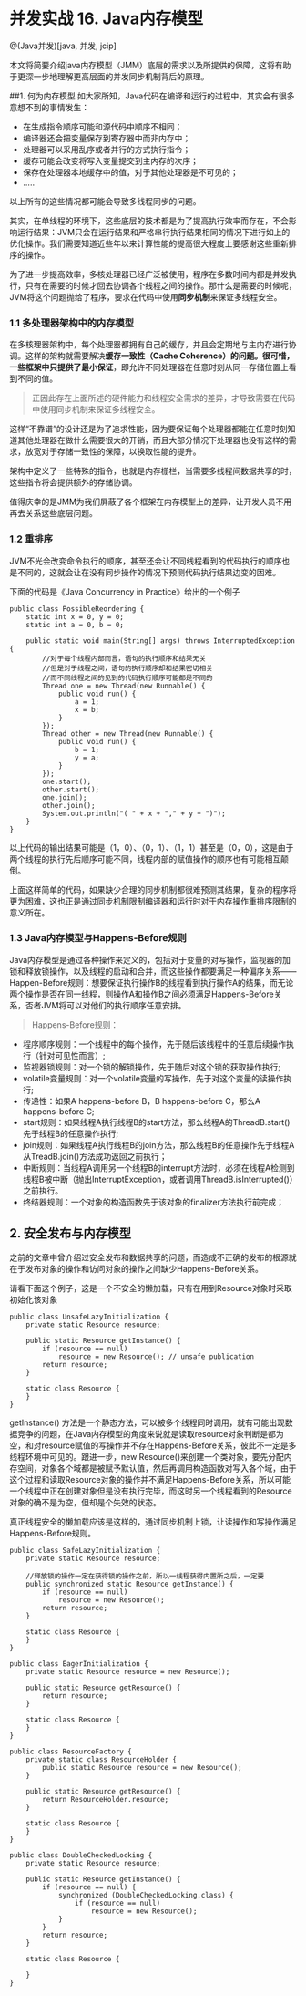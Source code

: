 # 并发实战 16. Java内存模型
@(Java并发)[java, 并发, jcip]


本文将简要介绍java内存模型（JMM）底层的需求以及所提供的保障，这将有助于更深一步地理解更高层面的并发同步机制背后的原理。

##1. 何为内存模型
如大家所知，Java代码在编译和运行的过程中，其实会有很多意想不到的事情发生：
- 在生成指令顺序可能和源代码中顺序不相同；
- 编译器还会把变量保存到寄存器中而非内存中；
- 处理器可以采用乱序或者并行的方式执行指令；
- 缓存可能会改变将写入变量提交到主内存的次序；
- 保存在处理器本地缓存中的值，对于其他处理器是不可见的；
- .....

以上所有的这些情况都可能会导致多线程同步的问题。

其实，在单线程的环境下，这些底层的技术都是为了提高执行效率而存在，不会影响运行结果：JVM只会在运行结果和严格串行执行结果相同的情况下进行如上的优化操作。我们需要知道近些年以来计算性能的提高很大程度上要感谢这些重新排序的操作。

为了进一步提高效率，多核处理器已经广泛被使用，程序在多数时间内都是并发执行，只有在需要的时候才回去协调各个线程之间的操作。那什么是需要的时候呢，JVM将这个问题抛给了程序，要求在代码中使用**同步机制**来保证多线程安全。

### 1.1 多处理器架构中的内存模型

在多核理器架构中，每个处理器都拥有自己的缓存，并且会定期地与主内存进行协调。这样的架构就需要解决**缓存一致性（Cache Coherence）**的问题。很可惜，一些框架中只提供了**最小保证**，即允许不同处理器在任意时刻从同一存储位置上看到不同的值。

>正因此存在上面所述的硬件能力和线程安全需求的差异，才导致需要在代码中使用同步机制来保证多线程安全。

这样“不靠谱”的设计还是为了追求性能，因为要保证每个处理器都能在任意时刻知道其他处理器在做什么需要很大的开销，而且大部分情况下处理器也没有这样的需求，放宽对于存储一致性的保障，以换取性能的提升。

架构中定义了一些特殊的指令，也就是内存栅栏，当需要多线程间数据共享的时，这些指令将会提供额外的存储协调。

值得庆幸的是JMM为我们屏蔽了各个框架在内存模型上的差异，让开发人员不用再去关系这些底层问题。

### 1.2 重排序

JVM不光会改变命令执行的顺序，甚至还会让不同线程看到的代码执行的顺序也是不同的，这就会让在没有同步操作的情况下预测代码执行结果边变的困难。

下面的代码是《Java Concurrency in Practice》给出的一个例子
```
public class PossibleReordering {
    static int x = 0, y = 0;
    static int a = 0, b = 0;

    public static void main(String[] args) throws InterruptedException {
        //对于每个线程内部而言，语句的执行顺序和结果无关
        //但是对于线程之间，语句的执行顺序却和结果密切相关
        //而不同线程之间的见到的代码执行顺序可能都是不同的
        Thread one = new Thread(new Runnable() {
            public void run() {
                a = 1;
                x = b;
            }
        });
        Thread other = new Thread(new Runnable() {
            public void run() {
                b = 1;
                y = a;
            }
        });
        one.start();
        other.start();
        one.join();
        other.join();
        System.out.println("( " + x + "," + y + ")");
    }
}
```
以上代码的输出结果可能是（1，0）、（0，1）、（1，1）甚至是（0，0），这是由于两个线程的执行先后顺序可能不同，线程内部的赋值操作的顺序也有可能相互颠倒。

上面这样简单的代码，如果缺少合理的同步机制都很难预测其结果，复杂的程序将更为困难，这也正是通过同步机制限制编译器和运行时对于内存操作重排序限制的意义所在。

### 1.3 Java内存模型与Happens-Before规则
Java内存模型是通过各种操作来定义的，包括对于变量的对写操作，监视器的加锁和释放锁操作，以及线程的启动和合并，而这些操作都要满足一种偏序关系——Happen-Before规则：想要保证执行操作B的线程看到执行操作A的结果，而无论两个操作是否在同一线程，则操作A和操作B之间必须满足Happens-Before关系，否者JVM将可以对他们的执行顺序任意安排。

>Happens-Before规则：
- 程序顺序规则：一个线程中的每个操作，先于随后该线程中的任意后续操作执行（针对可见性而言）;
- 监视器锁规则：对一个锁的解锁操作，先于随后对这个锁的获取操作执行;
- volatile变量规则：对一个volatile变量的写操作，先于对这个变量的读操作执行;
- 传递性：如果A happens-before B，B happens-before C，那么A happens-before C;
- start规则：如果线程A执行线程B的start方法，那么线程A的ThreadB.start()先于线程B的任意操作执行;
- join规则：如果线程A执行线程B的join方法，那么线程B的任意操作先于线程A从TreadB.join()方法成功返回之前执行；
- 中断规则：当线程A调用另一个线程B的interrupt方法时，必须在线程A检测到线程B被中断（抛出InterruptException，或者调用ThreadB.isInterrupted()）之前执行。
- 终结器规则：一个对象的构造函数先于该对象的finalizer方法执行前完成；


## 2. 安全发布与内存模型

之前的文章中曾介绍过安全发布和数据共享的问题，而造成不正确的发布的根源就在于发布对象的操作和访问对象的操作之间缺少Happens-Before关系。

请看下面这个例子，这是一个不安全的懒加载，只有在用到Resource对象时采取初始化该对象
```
public class UnsafeLazyInitialization {
    private static Resource resource;

    public static Resource getInstance() {
        if (resource == null)
            resource = new Resource(); // unsafe publication
        return resource;
    }

    static class Resource {
    }
}
```
getInstance() 方法是一个静态方法，可以被多个线程同时调用，就有可能出现数据竞争的问题，在Java内存模型的角度来说就是读取resource对象判断是都为空，和对resource赋值的写操作并不存在Happens-Before关系，彼此不一定是多线程环境中可见的。跟进一步，new Resource()来创建一个类对象，要先分配内存空间，对象各个域都是被赋予默认值，然后再调用构造函数对写入各个域，由于这个过程和读取Resource对象的操作并不满足Happens-Before关系，所以可能一个线程中正在创建对象但是没有执行完毕，而这时另一个线程看到的Resource对象的确不是为空，但却是个失效的状态。

真正线程安全的懒加载应该是这样的，通过同步机制上锁，让读操作和写操作满足Happens-Before规则。
```
public class SafeLazyInitialization {
    private static Resource resource;

    //释放锁的操作一定在获得锁的操作之前，所以一线程获得内置所之后，一定要
    public synchronized static Resource getInstance() {
        if (resource == null)
            resource = new Resource();
        return resource;
    }

    static class Resource {
    }
}
```

```
public class EagerInitialization {
    private static Resource resource = new Resource();

    public static Resource getResource() {
        return resource;
    }

    static class Resource {
    }
}
```

```
public class ResourceFactory {
    private static class ResourceHolder {
        public static Resource resource = new Resource();
    }

    public static Resource getResource() {
        return ResourceHolder.resource;
    }

    static class Resource {
    }
}
```

```
public class DoubleCheckedLocking {
    private static Resource resource;

    public static Resource getInstance() {
        if (resource == null) {
            synchronized (DoubleCheckedLocking.class) {
                if (resource == null)
                    resource = new Resource();
            }
        }
        return resource;
    }

    static class Resource {

    }
}
```

